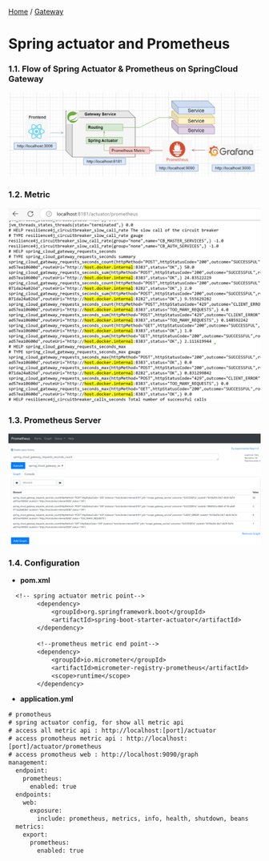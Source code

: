 [Home](https://github.com/springboot-microservices-project/) /
[Gateway](https://github.com/springboot-microservices-project/.github/blob/main/profile/page/gateway-service/readme.md)

# Spring actuator and Prometheus

### 1.1. Flow of Spring Actuator & Prometheus on SpringCloud Gateway
![alt text](https://github.com/springboot-microservices-project/.github/blob/main/profile/page/gateway-service/image/gw-actuator-prometheus-grafana-flow.png?raw=false)

### 1.2. Metric
![alt text](https://github.com/springboot-microservices-project/.github/blob/main/profile/page/gateway-service/image/gw-metric.png?raw=true)

### 1.3. Prometheus Server
![alt text](https://github.com/springboot-microservices-project/.github/blob/main/profile/page/gateway-service/image/gw-prometheus.png?raw=true)

### 1.4. Configuration 
- **pom.xml**
```
  <!-- spring actuator metric point-->
        <dependency>
            <groupId>org.springframework.boot</groupId>
            <artifactId>spring-boot-starter-actuator</artifactId>
        </dependency>

        <!--prometheus metric end point-->
        <dependency>
            <groupId>io.micrometer</groupId>
            <artifactId>micrometer-registry-prometheus</artifactId>
            <scope>runtime</scope>
        </dependency>
```

- **application.yml**
```
# promotheus
# spring actuator config, for show all metric api
# access all metric api : http://localhost:[port]/actuator
# access promotheus metric api : http://localhost:[port]/actuator/prometheus
# access promotheus web : http://localhost:9090/graph
management:
  endpoint:
    prometheus:
      enabled: true
  endpoints:
    web:
      exposure:
        include: prometheus, metrics, info, health, shutdown, beans
  metrics:
    export:
      prometheus:
        enabled: true
```






